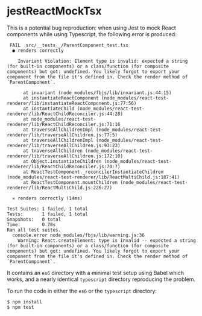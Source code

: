 # jestReactMockTsx

This is a potential bug reproduction: when using Jest to mock React components while using Typescript, the following error is produced:
```
 FAIL  src/__tests__/ParentComponent_test.tsx
  ● renders correctly

    Invariant Violation: Element type is invalid: expected a string (for built-in components) or a class/function (for composite components) but got: undefined. You likely forgot to export your component from the file it's defined in. Check the render method of `ParentComponent`.
      
      at invariant (node_modules/fbjs/lib/invariant.js:44:15)
      at instantiateReactComponent (node_modules/react-test-renderer/lib/instantiateReactComponent.js:77:56)
      at instantiateChild (node_modules/react-test-renderer/lib/ReactChildReconciler.js:44:28)
      at node_modules/react-test-renderer/lib/ReactChildReconciler.js:71:16
      at traverseAllChildrenImpl (node_modules/react-test-renderer/lib/traverseAllChildren.js:77:5)
      at traverseAllChildrenImpl (node_modules/react-test-renderer/lib/traverseAllChildren.js:93:23)
      at traverseAllChildren (node_modules/react-test-renderer/lib/traverseAllChildren.js:172:10)
      at Object.instantiateChildren (node_modules/react-test-renderer/lib/ReactChildReconciler.js:70:7)
      at ReactTestComponent._reconcilerInstantiateChildren (node_modules/react-test-renderer/lib/ReactMultiChild.js:187:41)
      at ReactTestComponent.mountChildren (node_modules/react-test-renderer/lib/ReactMultiChild.js:226:27)

  ✕ renders correctly (14ms)

Test Suites: 1 failed, 1 total
Tests:       1 failed, 1 total
Snapshots:   0 total
Time:        0.78s
Ran all test suites.
  console.error node_modules/fbjs/lib/warning.js:36
    Warning: React.createElement: type is invalid -- expected a string (for built-in components) or a class/function (for composite components) but got: undefined. You likely forgot to export your component from the file it's defined in. Check the render method of `ParentComponent`.

```

It contains an `es6` directory with a minimal test setup using Babel which works, and a nearly identical `typescript` directory reproducing the problem.

To run the code in either the `es6` or the `typescript` directory:
```
$ npm install
$ npm test
```
